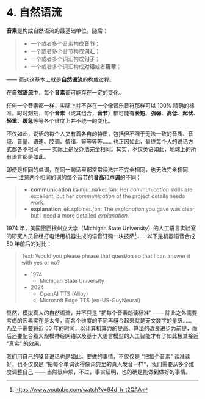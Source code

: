 # 4. 自然语流

**音素**是构成自然语流的最基础单位。随后：

> * 一个或者多个音素构成**音节**；
> * 一个或者多个音节构成**词汇**；
> * 一个或者多个词汇构成**句子**；
> * 一个或者多个词汇构成**对话**或者**篇章**；

—— 而这这基本上就是**自然语流**的构成过程。

在**自然语流**中，每个**音素**都可能存在一定的变化。

任何一个音素都一样，实际上并不存在一个像音乐音符那样可以 100% 精确的标准。时时刻刻，每个**音素**（或其组合，**音节**）都可能有**长短**、**强弱**、**高低**、**起伏**、**轻重**、**缓急**等等各个维度上并不统一的变化。

不仅如此，说话的每个人又有着各自的特质，包括但不限于无法一致的音质、音域、音量、语速、腔调、情绪，等等等等…… 也正因如此，最终每个人的说话方式都各不相同 —— 实际上是没办法完全相同。其实，不仅英语如此，地球上的所有语言都是如此。

即便是相同的单词，在同一句话里都常常读法并不完全相同，也无法完全相同 —— 注意两个相同的词的每个音节的**音高**和**声调**的不同：

> * **communication** <span class="pho alt">kəˌmjuː.nəˈkeɪ.ʃən</span>: Her *communication* skills are excellent, but her *communication* of the project details needs work.<span class="speak-word-inline" data-audio-us-male="/audios/Her-communication-skills-are-excellent-but-her-communication-of-the-project-details-needs-work-alloy.mp3" data-audio-us-female="/audios/Her-communication-skills-are-excellent-but-her-communication-of-the-project-details-needs-work-nova.mp3"></span>
> * **explanation** <span class="pho alt">ˌek.spləˈneɪ.ʃən</span>: The *explanation* you gave was clear, but I need a more detailed *explanation*.<span class="speak-word-inline" data-audio-us-male="/audios/The-explanation-you-gave-was-clear-but-I-need-a-more-detailed-explanation-alloy.mp3" data-audio-us-female="/audios/The-explanation-you-gave-was-clear-but-I-need-a-more-detailed-explanation-nova.mp3"></span>

1974 年，美国密西根州立大学（Michigan State University）的人工语言实验室的研究人员曾经打电话用机器生成的语音订购一块披萨[^1]…… 以下是机器语音合成 50 年前后的对比：

> Text: Would you please phrase that question so that I can answer it with yes or no?
> * 1974
>   * Michigan State University <span class="speak-word-inline" data-audio-us-male="/audios/segment-donald-sherman-ordered-a-pizza.mp3"></span>
> * 2024
>   * OpenAI TTS (Alloy)<span class="speak-word-inline" data-audio-us-male="/audios/Would-you-please-phrase-that-question-so-that-I-can-answer-it-with-yes-or-no_openai.mp3"></span> 
>   * Microsoft Edge TTS (en-US-GuyNeural)<span class="speak-word-inline" data-audio-us-male="/audios/Would-you-please-phrase-that-question-so-that-I-can-answer-it-with-yes-or-no_msedge.mp3"></span>

显然，模拟真人的自然语流，并不只是 “把每个音素朗读标准” —— 除此之外需要考虑的因素实在是太多，而各个维度的不同再组合起来就是天文数字的量级…… 乃至于需要将近 50 年的时间，以计算机算力的提高、算法的改良进步为前提，而后还要配合着大规模神经网络以及基于大语言模型的人工智能才有了如此极其接近 “真实” 的效果。

我们用自己的嗓音说话也是如此。要做的事情，不仅仅是 “把每个音素” 读准读好，也不仅仅是 “把每个单词读得像词典里的真人发音一样”，我们需要从多个维度调整自己 —— 当然很麻烦，不过，事实证明，也的确是能做到做好的事情。

[^1]: https://www.youtube.com/watch?v=94d_h_t2QAA